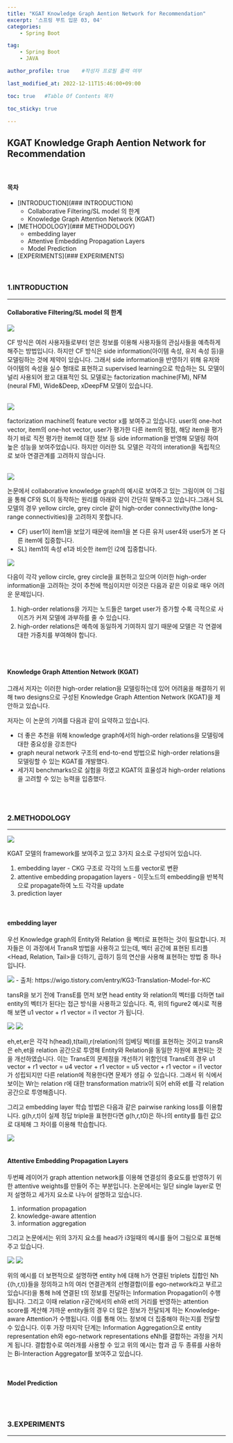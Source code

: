 ```yaml
---
title: "KGAT Knowledge Graph Aention Network for Recommendation"
excerpt: '스프링 부트 입문 03, 04'
categories:
    - Spring Boot

tag:
    - Spring Boot 
    - JAVA

author_profile: true    #작성자 프로필 출력 여부

last_modified_at: 2022-12-11T15:46:00+09:00

toc: true   #Table Of Contents 목차 

toc_sticky: true

---
```


## KGAT Knowledge Graph Aention Network for Recommendation

<br/>

#### 목차

- [INTRODUCTION](### INTRODUCTION)
    - Collaborative Filtering/SL model 의 한계
    - Knowledge Graph Attention Network (KGAT)
- [METHODOLOGY](### METHODOLOGY)
    - embedding layer
    - Attentive Embedding Propagation Layers
    - Model Prediction
- [EXPERIMENTS](### EXPERIMENTS)
  

<br/>


### 1.INTRODUCTION
---

#### Collaborative Filtering/SL model 의 한계

<img src="https://jaeeun49.github.io/images/KGAT/CF.png"> 

CF 방식은 여러 사용자들로부터 얻은 정보를 이용해 사용자들의 관심사들을 예측하게 해주는 방법입니다. 하지만 CF 방식은 side information(아이템 속성, 유저 속성 등)을 모델링하는 것에 제약이 있습니다. 그래서 side information을 반영하기 위해 유저와 아이템의 속성을 실수 형태로 표현하고 supervised learning으로 학습하는 SL 모델이 널리 사용되어 왔고 대표적인 SL 모델로는 factorization machine(FM), NFM (neural FM), Wide&Deep, xDeepFM 모델이 있습니다.

<br/>

<img src="https://jaeeun49.github.io/images/KGAT/FM.png">

factorization machine의 feature vector x를 보여주고 있습니다. user의 one-hot vector, item의 one-hot vector, user가 평가한 다른 item의 평점, 해당 item을 평가하기 바로 직전 평가한 item에 대한 정보 등 side information을 반영해 모델링 하여 높은 성능을 보여주었습니다. 하지만 이러한 SL 모델은 각각의 interation을 독립적으로 보아 연결관계를 고려하지 않습니다. 

<br/>

<img src="https://jaeeun49.github.io/images/KGAT/figure1.png">

논문에서 collaborative knowledge graph의 예시로 보여주고 있는 그림이며 이 그림을 통해 CF와 SL이 동작하는 원리를 아래와 같이 간단히 말해주고 있습니다.그래서 SL 모델의 경우 yellow circle, grey circle 같이 high-order connectivity(the long-range connectivities)을 고려하지 못합니다.

- CF) user1이 item1을 보았기 때문에 item1을 본 다른 유저 user4와 user5가 본 다른 item에 집중합니다.
- SL) item1의 속성 e1과 비슷한 item인 i2에 집중합니다.


<img src="https://jaeeun49.github.io/images/KGAT/circle.png"> 

다음이 각각 yellow circle, grey circle을 표현하고 있으며 이러한 high-order information을 고려하는 것이 추천에 핵심이지만 이것은 다음과 같은 이유로 매우 어려운 문제입니다.
1. high-order relations을 가지는 노드들은 target user가 증가할 수록 극적으로 사이즈가 커져 모델에 과부하를 줄 수 있습니다.
2. high-order relations은 예측에 동일하게 기여하지 않기 때문에 모델은 각 연결에 대한 가중치를 부여해야 합니다.

<br/>

<br/>

#### Knowledge Graph Attention Network (KGAT)

그래서 저자는 이러한 high-order relation을 모델링하는데 있어 어려움을 해결하기 위해 two designs으로 구성된 Knowledge Graph Attention Network (KGAT)을 제안하고 있습니다.

저자는 이 논문의 기여를 다음과 같이 요약하고 있습니다.
- 더 좋은 추천을 위해 knowledge graph에서의 high-order relations을 모델링에 대한 중요성을 강조한다
- graph neural network 구조의 end-to-end 방법으로 high-order relations을 모델링할 수 있는 KGAT를 개발했다.
- 세가지 benchmarks으로 실험을 하였고 KGAT의 효율성과 high-order relations을 고려할 수 있는 능력을 입증했다.

<br/>
<br/>



### 2.METHODOLOGY
---

<img src="https://jaeeun49.github.io/images/KGAT/figure2.png">

KGAT 모델의 framework를 보여주고 있고 3가지 요소로 구성되어 있습니다.

1. embedding layer - CKG 구조로 각각의 노드를 vector로 변환
2. attentive embedding propagation layers - 이웃노드의 embedding을 반복적으로 propagate하여 노드 각각을 update 
3. prediction layer

<br/>

#### embedding layer

우선 Knowledge graph의 Entity와 Relation 을 벡터로 표현하는 것이 필요합니다. 저자들은 이 과정에서 TransR 방법을 사용하고 있는데, 벡터 공간에 표현된 트리플 <Head, Relation, Tail>을 더하기, 곱하기 등의 연산을 사용해 표현하는 방법 중 하나입니다. 

<img src="https://jaeeun49.github.io/images/KGAT/transE.png">
- 출처: https://wigo.tistory.com/entry/KG3-Translation-Model-for-KC

tansR을 보기 전에 TransE를 먼저 보면 head entity 와 relation의 벡터를 더하면 tail entity의 벡터가 된다는 접근 방식을 사용하고 있습니다. 즉, 위의 figure2 예시로 적용해 보면 u1 vector + r1 vector = i1 vector 가 됩니다. 

<img src="https://jaeeun49.github.io/images/KGAT/tansR.png">

<img src="https://jaeeun49.github.io/images/KGAT/transR2.png">

eh,et,er은 각각 h(head),t(tail),r(relation)의 임베딩 벡터를 표현하는 것이고 transR은 eh,et을 relation 공간으로 투영해 Entity와 Relation을 동일한 차원에 표현되는 것을 개선하였습니다. 이는 TransE의 문제점을 개선하기 위함인데 TransE의 경우 u1 vector + r1 vector = u4 vector + r1 vector = u5 vector + r1 vector = i1 vector 가 성립되지만 다른 relation에 적용한다면 문제가 생길 수 있습니다. 그래서 위 식에서 보이는 Wr는 relation r에 대한 transformation matrix이 되어 eh와 et를 각 relation 공간으로 투영해줍니다. 

그리고 embedding layer 학습 방법은 다음과 같은 pairwise ranking loss를 이용합니다. g(h,r,t)이 실제 정답 triple을 표현한다면 g(h,r,t0)은 하나의 entity를 틀린 값으로 대체해 그 차이를 이용해 학습합니다.

<img src="https://jaeeun49.github.io/images/KGAT/trainembedding.png">

<br/>

<br/>

#### Attentive Embedding Propagation Layers

두번째 레이어가 graph attention network를 이용해 연결성의 중요도를 반영하기 위한 attentive weights를 만들어 주는 부분입니다. 논문에서는 일단 single layer로 먼저 설명하고 세가지 요소로 나누어 설명하고 있습니다. 

1. information propagation
2. knowledge-aware attention
3. information aggregation

그리고 논문에서는 위의 3가지 요소를 head가 i3일때의 예시를 들어 그림으로 표현해주고 있습니다.

<img src="https://jaeeun49.github.io/images/KGAT/example1.png">


<img src="https://jaeeun49.github.io/images/KGAT/example2.png">

위의 예시를 더 보편적으로 설명하면 entity h에 대해 h가 연결된 triplets 집합인 Nh {(h,r,t)}들을 정의하고 h의 여러 연결관계의 선형결합(이를 ego-network라고 부르고 있습니다)을 통해 h에 연결된 t의 정보를 전달하는 Information Propagation이 수행됩니다. 그리고 이때 relation r공간에서의 eh와 et의 거리를 반영하는 attention score를 계산해 가까운 entity들의 경우 더 많은 정보가 전달되게 하는 Knowledge-aware Attention가 수행됩니다. 이를 통해 어느 정보에 더 집중해야 하는지를 전달할 수 있습니다. 이후 가장 마지막 단계는 Information Aggregation으로 entity representation eh와 ego-network representations eNh를 결합하는 과정을 거치게 됩니다. 결합함수로 여러개를 사용할 수 있고 위의 예시는 합과 곱 두 종류를 사용하는 Bi-Interaction Aggregator를 보여주고 있습니다. 

<br/>

#### Model Prediction

<br/>

<br/>


### 3.EXPERIMENTS
---

<br/>

<br/>
